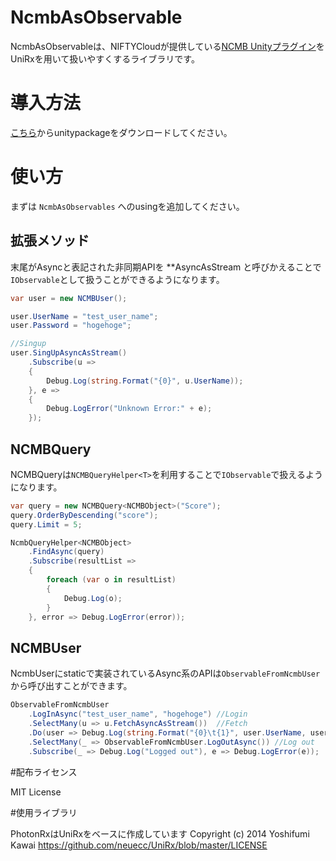 # NcmbAsObservable

NcmbAsObservableは、NIFTYCloudが提供している[NCMB Unityプラグイン](https://github.com/NIFTYCloud-mbaas/ncmb_unity)をUniRxを用いて扱いやすくするライブラリです。

# 導入方法

[こちら](https://github.com/TORISOUP/NcmbAsObservable/releases)からunitypackageをダウンロードしてください。


# 使い方

まずは `NcmbAsObservables` へのusingを追加してください。

## 拡張メソッド

末尾がAsyncと表記された非同期APIを **AsyncAsStream と呼びかえることで`IObservable`として扱うことができるようになります。

```csharp
var user = new NCMBUser();

user.UserName = "test_user_name";
user.Password = "hogehoge";

//Singup
user.SingUpAsyncAsStream()
    .Subscribe(u =>
    {
        Debug.Log(string.Format("{0}", u.UserName));
    }, e =>
    {
        Debug.LogError("Unknown Error:" + e);
    });
```

## NCMBQuery

NCMBQueryは`NCMBQueryHelper<T>`を利用することで`IObservable`で扱えるようになります。

```csharp
var query = new NCMBQuery<NCMBObject>("Score");
query.OrderByDescending("score");
query.Limit = 5;

NcmbQueryHelper<NCMBObject>
    .FindAsync(query)
    .Subscribe(resultList =>
    {
        foreach (var o in resultList)
        {
            Debug.Log(o);
        }
    }, error => Debug.LogError(error));
```

## NCMBUser

NcmbUserにstaticで実装されているAsync系のAPIは`ObservableFromNcmbUser`から呼び出すことができます。

```csharp
ObservableFromNcmbUser
    .LogInAsync("test_user_name", "hogehoge") //Login
    .SelectMany(u => u.FetchAsyncAsStream())  //Fetch
    .Do(user => Debug.Log(string.Format("{0}\t{1}", user.UserName, user.Email))) //Show result
    .SelectMany(_ => ObservableFromNcmbUser.LogOutAsync()) //Log out
    .Subscribe(_ => Debug.Log("Logged out"), e => Debug.LogError(e));
```

#配布ライセンス

MIT License

#使用ライブラリ

PhotonRxはUniRxをベースに作成しています
Copyright (c) 2014 Yoshifumi Kawai https://github.com/neuecc/UniRx/blob/master/LICENSE
